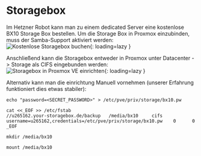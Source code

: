 # Storagebox
Im Hetzner Robot kann man zu einem dedicated Server eine kostenlose BX10 Storage Box bestellen.
Um die Storage Box in Proxmox einzubinden, muss der Samba-Support aktiviert werden:  
![Kostenlose Storagebox buchen](../img/setup/storagebox/hetzner_robot.png?raw=true){: loading=lazy }

Anschließend kann die Storagebox entweder in Proxmox unter Datacenter -> Storage als CIFS eingebunden werden:  
![Storagebox in Proxmox VE einrichten](../img/setup/storagebox/proxmox_setup.png?raw=true){: loading=lazy }

Alternativ kann man die einrichtung Manuell vornehmen (unserer Erfahrung funktioniert dies etwas stabiler):
```
echo "password=<SECRET_PASSWORD>" > /etc/pve/priv/storage/bx10.pw

cat <<_EOF >> /etc/fstab
//u265162.your-storagebox.de/backup   /media/bx10     cifs     username=u265162,credentials=/etc/pve/priv/storage/bx10.pw    0      0
_EOF

mkdir /media/bx10

mount /media/bx10
```